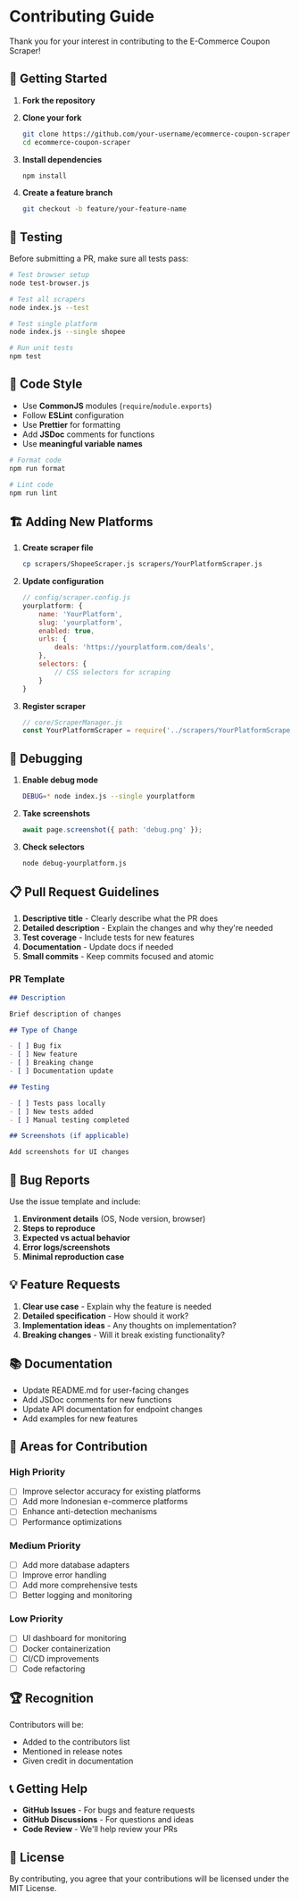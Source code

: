# Contributing Guide

Thank you for your interest in contributing to the E-Commerce Coupon Scraper!

## 🚀 Getting Started

1. **Fork the repository**
2. **Clone your fork**

    ```bash
    git clone https://github.com/your-username/ecommerce-coupon-scraper.git
    cd ecommerce-coupon-scraper
    ```

3. **Install dependencies**

    ```bash
    npm install
    ```

4. **Create a feature branch**
    ```bash
    git checkout -b feature/your-feature-name
    ```

## 🧪 Testing

Before submitting a PR, make sure all tests pass:

```bash
# Test browser setup
node test-browser.js

# Test all scrapers
node index.js --test

# Test single platform
node index.js --single shopee

# Run unit tests
npm test
```

## 📝 Code Style

- Use **CommonJS** modules (`require`/`module.exports`)
- Follow **ESLint** configuration
- Use **Prettier** for formatting
- Add **JSDoc** comments for functions
- Use **meaningful variable names**

```bash
# Format code
npm run format

# Lint code
npm run lint
```

## 🏗️ Adding New Platforms

1. **Create scraper file**

    ```bash
    cp scrapers/ShopeeScraper.js scrapers/YourPlatformScraper.js
    ```

2. **Update configuration**

    ```javascript
    // config/scraper.config.js
    yourplatform: {
        name: 'YourPlatform',
        slug: 'yourplatform',
        enabled: true,
        urls: {
            deals: 'https://yourplatform.com/deals',
        },
        selectors: {
            // CSS selectors for scraping
        }
    }
    ```

3. **Register scraper**
    ```javascript
    // core/ScraperManager.js
    const YourPlatformScraper = require('../scrapers/YourPlatformScraper');
    ```

## 🔧 Debugging

1. **Enable debug mode**

    ```bash
    DEBUG=* node index.js --single yourplatform
    ```

2. **Take screenshots**

    ```javascript
    await page.screenshot({ path: 'debug.png' });
    ```

3. **Check selectors**
    ```bash
    node debug-yourplatform.js
    ```

## 📋 Pull Request Guidelines

1. **Descriptive title** - Clearly describe what the PR does
2. **Detailed description** - Explain the changes and why they're needed
3. **Test coverage** - Include tests for new features
4. **Documentation** - Update docs if needed
5. **Small commits** - Keep commits focused and atomic

### PR Template

```markdown
## Description

Brief description of changes

## Type of Change

- [ ] Bug fix
- [ ] New feature
- [ ] Breaking change
- [ ] Documentation update

## Testing

- [ ] Tests pass locally
- [ ] New tests added
- [ ] Manual testing completed

## Screenshots (if applicable)

Add screenshots for UI changes
```

## 🐛 Bug Reports

Use the issue template and include:

1. **Environment details** (OS, Node version, browser)
2. **Steps to reproduce**
3. **Expected vs actual behavior**
4. **Error logs/screenshots**
5. **Minimal reproduction case**

## 💡 Feature Requests

1. **Clear use case** - Explain why the feature is needed
2. **Detailed specification** - How should it work?
3. **Implementation ideas** - Any thoughts on implementation?
4. **Breaking changes** - Will it break existing functionality?

## 📚 Documentation

- Update README.md for user-facing changes
- Add JSDoc comments for new functions
- Update API documentation for endpoint changes
- Add examples for new features

## 🎯 Areas for Contribution

### High Priority

- [ ] Improve selector accuracy for existing platforms
- [ ] Add more Indonesian e-commerce platforms
- [ ] Enhance anti-detection mechanisms
- [ ] Performance optimizations

### Medium Priority

- [ ] Add more database adapters
- [ ] Improve error handling
- [ ] Add more comprehensive tests
- [ ] Better logging and monitoring

### Low Priority

- [ ] UI dashboard for monitoring
- [ ] Docker containerization
- [ ] CI/CD improvements
- [ ] Code refactoring

## 🏆 Recognition

Contributors will be:

- Added to the contributors list
- Mentioned in release notes
- Given credit in documentation

## 📞 Getting Help

- **GitHub Issues** - For bugs and feature requests
- **GitHub Discussions** - For questions and ideas
- **Code Review** - We'll help review your PRs

## 📄 License

By contributing, you agree that your contributions will be licensed under the MIT License.

